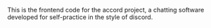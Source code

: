 This is the frontend code for the accord project, a chatting software developed for self-practice in the style of discord.
